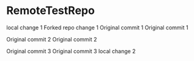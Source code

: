 # RemoteTestRepo

local change 1
Forked repo change 1
Original commit 1
Original commit 1

Original commit 2
Original commit 2

Original commit 3
Original commit 3
local change 2
